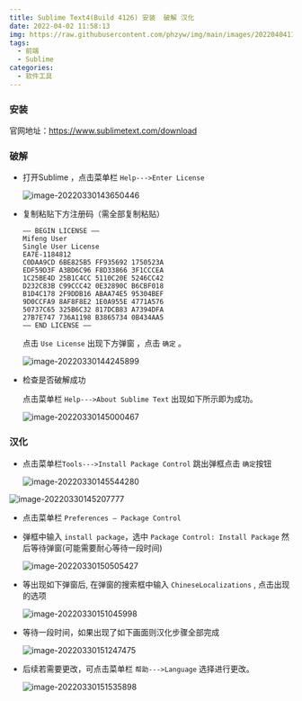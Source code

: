 ```yaml
---
title: Sublime Text4(Build 4126) 安装  破解 汉化
date: 2022-04-02 11:58:13
img: https://raw.githubusercontent.com/phzyw/img/main/images/202204041139672.jpg
tags: 
  - 前端
  - Sublime
categories: 
  - 软件工具
---
```





### 安装

官网地址：https://www.sublimetext.com/download



### 破解

- 打开Sublime ，点击菜单栏 `Help--->Enter License`

  ![image-20220330143650446](https://cdn.jsdelivr.net/gh/phzyw/img/images/202203301530300.png)

  

- 复制粘贴下方注册码（需全部复制粘贴）

  ```text
  —– BEGIN LICENSE —–
  Mifeng User
  Single User License
  EA7E-1184812
  C0DAA9CD 6BE825B5 FF935692 1750523A
  EDF59D3F A3BD6C96 F8D33866 3F1CCCEA
  1C25BE4D 25B1C4CC 5110C20E 5246CC42
  D232C83B C99CCC42 0E32890C B6CBF018
  B1D4C178 2F9DDB16 ABAA74E5 95304BEF
  9D0CCFA9 8AF8F8E2 1E0A955E 4771A576
  50737C65 325B6C32 817DCB83 A7394DFA
  27B7E747 736A1198 B3865734 0B434AA5
  —— END LICENSE ——
  ```

  点击 `Use License`  出现下方弹窗 ，点击 `确定` 。

  ![image-20220330144245899](https://cdn.jsdelivr.net/gh/phzyw/img/images/202203301442923.png)

  

- 检查是否破解成功

  点击菜单栏 `Help--->About Sublime Text` 出现如下所示即为成功。

  ![image-20220330145000467](https://cdn.jsdelivr.net/gh/phzyw/img/images/202203301450491.png)

  

### 汉化

- 点击菜单栏`Tools--->Install Package Control` 跳出弹框点击 `确定`按钮

  ![image-20220330145544280](https://cdn.jsdelivr.net/gh/phzyw/img/images/202203301455310.png)

![image-20220330145207777](https://cdn.jsdelivr.net/gh/phzyw/img/images/202203301452799.png)

- 点击菜单栏 `Preferences – Package Control`

- 弹框中输入 `install package`，选中 `Package Control: Install Package` 然后等待弹窗(可能需要耐心等待一段时间) 

  ![image-20220330150505427](https://cdn.jsdelivr.net/gh/phzyw/img/images/202204021201981.png)

- 等出现如下弹窗后, 在弹窗的搜索框中输入 `ChineseLocalizations` , 点击出现的选项

  ![image-20220330151045998](https://cdn.jsdelivr.net/gh/phzyw/img/images/202203301510022.png)

- 等待一段时间，如果出现了如下画面则汉化步骤全部完成

  ![image-20220330151247475](https://cdn.jsdelivr.net/gh/phzyw/img/images/202204021201692.png)

- 后续若需要更改，可点击菜单栏 `帮助--->Language` 选择进行更改。

  ![image-20220330151535898](https://cdn.jsdelivr.net/gh/phzyw/img/images/202204021201452.png)









